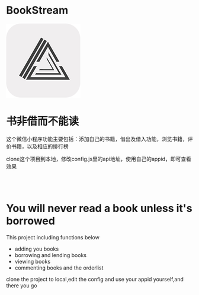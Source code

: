 # BookStream

<img src="./image/icon.png">

<h1>书非借而不能读</h1>

这个微信小程序功能主要包括：添加自己的书籍，借出及借入功能，浏览书籍，评价书籍，以及相应的排行榜

clone这个项目到本地，修改config.js里的api地址，使用自己的appid，即可查看效果

<br /> <br />

<h1>You will never read a book unless it's borrowed</h1>

This project including functions below

<ul>
	<li>adding you books</li>
	<li>borrowing and lending books</li>
	<li>viewing books</li>
	<li>commenting books and the orderlist</li>
</ul>


clone the project to local,edit the config and use your appid yourself,and there you go 